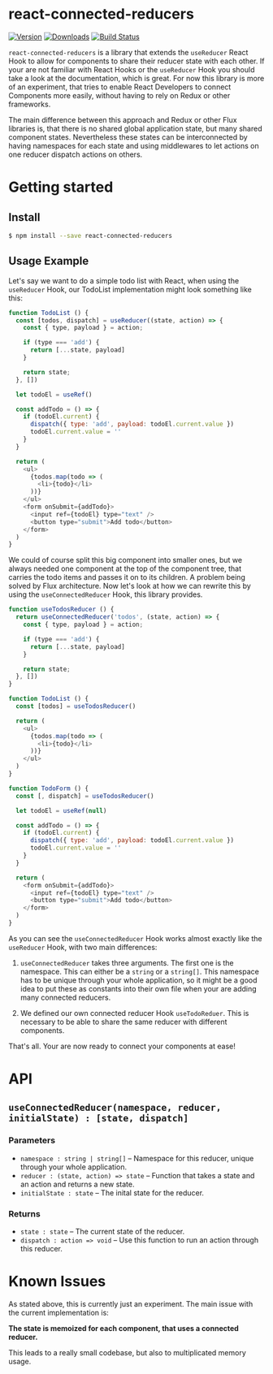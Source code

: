 # react-connected-reducers

[![Version](https://img.shields.io/npm/v/react-connected-reducers.svg)](https://www.npmjs.com/package/react-connected-reducers)
[![Downloads](https://img.shields.io/npm/dm/react-connected-reducers.svg)](https://www.npmjs.com/package/react-connected-reducers)
[![Build Status](https://circleci.com/gh/pmk1c/react-connected-reducers.svg?style=svg)](https://circleci.com/gh/pmk1c/react-connected-reducers)

`react-connected-reducers` is a library that extends the `useReducer` React Hook to allow for components to share their reducer state with each other. If your are not familiar with React Hooks or the `useReducer` Hook you should take a look at the documentation, which is great. For now this library is more of an experiment, that tries to enable React Developers to connect Components more easily, without having to rely on Redux or other frameworks.

The main difference between this approach and Redux or other Flux libraries is, that there is no shared global application state, but many shared component states. Nevertheless these states can be interconnected by having namespaces for each state and using middlewares to let actions on one reducer dispatch actions on others.

# Getting started

## Install

```sh
$ npm install --save react-connected-reducers
```

## Usage Example

Let's say we want to do a simple todo list with React, when using the `useReducer` Hook, our TodoList implementation might look something like this:

```javascript
function TodoList () {
  const [todos, dispatch] = useReducer((state, action) => {
    const { type, payload } = action;

    if (type === 'add') {
      return [...state, payload]
    }

    return state;
  }, [])

  let todoEl = useRef()

  const addTodo = () => {
    if (todoEl.current) {
      dispatch({ type: 'add', payload: todoEl.current.value })
      todoEl.current.value = ''
    }
  }

  return (
    <ul>
      {todos.map(todo => (
        <li>{todo}</li>
      ))}
    </ul>
    <form onSubmit={addTodo}>
      <input ref={todoEl} type="text" />
      <button type="submit">Add todo</button>
    </form>
  )
}
```

We could of course split this big component into smaller ones, but we always needed one component at the top of the component tree, that carries the todo items and passes it on to its children. A problem being solved by Flux architecture.
Now let's look at how we can rewrite this by using the `useConnectedReducer` Hook, this library provides.

```javascript
function useTodosReducer () {
  return useConnectedReducer('todos', (state, action) => {
    const { type, payload } = action;

    if (type === 'add') {
      return [...state, payload]
    }

    return state;
  }, [])
}

function TodoList () {
  const [todos] = useTodosReducer()

  return (
    <ul>
      {todos.map(todo => (
        <li>{todo}</li>
      ))}
    </ul>
  )
}

function TodoForm () {
  const [, dispatch] = useTodosReducer()

  let todoEl = useRef(null)

  const addTodo = () => {
    if (todoEl.current) {
      dispatch({ type: 'add', payload: todoEl.current.value })
      todoEl.current.value = ''
    }
  }

  return (
    <form onSubmit={addTodo}>
      <input ref={todoEl} type="text" />
      <button type="submit">Add todo</button>
    </form>
  )
}
```

As you can see the `useConnectedReducer` Hook works almost exactly like the `useReducer` Hook, with two main differences:

1. `useConnectedReducer` takes three arguments. The first one is the namespace. This can either be a `string` or a `string[]`. This namespace has to be unique through your whole application, so it might be a good idea to put these as constants into their own file when your are adding many connected reducers.

1. We defined our own connected reducer Hook `useTodoReduer`. This is necessary to be able to share the same reducer with different components.

That's all. Your are now ready to connect your components at ease!

# API

## `useConnectedReducer(namespace, reducer, initialState) : [state, dispatch]`

### Parameters

- `namespace : string | string[]` – Namespace for this reducer, unique through your whole application.
- `reducer : (state, action) => state` – Function that takes a state and an action and returns a new state.
- `initialState : state` – The inital state for the reducer.

### Returns

- `state : state` – The current state of the reducer.
- `dispatch : action => void` – Use this function to run an action through this reducer.

# Known Issues

As stated above, this is currently just an experiment. The main issue with the current implementation is:

**The state is memoized for each component, that uses a connected reducer.**

This leads to a really small codebase, but also to multiplicated memory usage.
